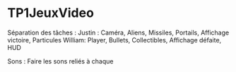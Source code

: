 ﻿# TP1JeuxVideo

Séparation des tâches :
Justin : Caméra, Aliens, Missiles, Portails, Affichage victoire, Particules
William: Player, Bullets, Collectibles, Affichage défaite, HUD

Sons : Faire les sons reliés à chaque
